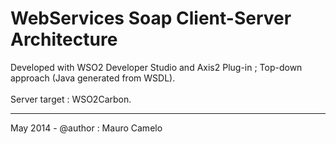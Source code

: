 # WebServices Soap Client-Server Architecture

Developed with WSO2 Developer Studio and Axis2 Plug-in ; Top-down approach (Java generated from WSDL).
<br><br>
Server target : WSO2Carbon.
____________________________________

May 2014 - @author : Mauro Camelo
